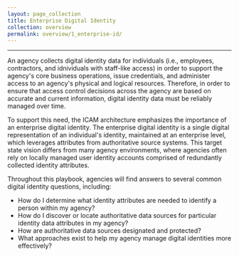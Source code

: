 ```yaml
---
layout: page_collection
title: Enterprise Digital Identity
collection: overview
permalink: overview/1_enterprise-id/
---
```

<script>
$(function() {
  $( "#accordion" ).accordion({
    heightStyle: "content",
    collapsible: "true",
    active: "false"
  });
});
</script>
---------------------------------------

An agency collects digital identity data for individuals (i.e., employees, contractors, and idnividuals with staff-like access) in order to support the agency's core business operations, issue credentials, and administer access to an agency's physical and logical resources. Therefore, in order to ensure that access control decisions across the agency are based on accurate and current information, digital identity data must be reliably managed over time.

To support this need, the ICAM architecture emphasizes the importance of an enterprise digital identity. The enterprise digital identity is a single digital representation of an individual's identity, maintained at an enterprise level, which leverages attributes from authoritative source systems. This target state vision differs from many agency environments, where agencies often rely on locally managed user identity accounts comprised of redundantly collected identity attributes. 

Throughout this playbook, agencies will find answers to several common digital identity questions, including:

* How do I determine what identity attributes are needed to identify a person within my agency?
* How do I discover or locate authoritative data sources for particular identity data attributes in my agency?
* How are authoritative data sources designated and protected?
* What approaches exist to help my agency manage digital identities more effectively?
